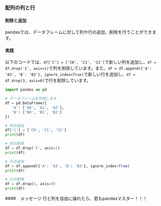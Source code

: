 ### 配列の列と行
#### 削除と追加
pandasでは、データフレームに対して列や行の追加、削除を行うことができます。



#### 実践
以下のコードでは、```df['C'] = ['C0', 'C1', 'C2']```で新しい列を追加し、```df = df.drop('C', axis=1)```で列を削除しています。また、```df = df.append({'A': 'A3', 'B': 'B3'}, ignore_index=True)```で新しい行を追加し、```df = df.drop(3, axis=0)```で行を削除しています。
```python
import pandas as pd

# データフレームを作成します
df = pd.DataFrame({
   'A': ['A0', 'A1', 'A2'],
   'B': ['B0', 'B1', 'B2']
})

# 列の追加
df['C'] = ['C0', 'C1', 'C2']
print(df)

# 列の削除
df = df.drop('C', axis=1)
print(df)

# 行の追加
df = df.append({'A': 'A3', 'B': 'B3'}, ignore_index=True)
print(df)

# 行の削除
df = df.drop(3, axis=0)
print(df)
```

####　メッセージ
行と列を自由に操れたら、君もpandasマスター！！！